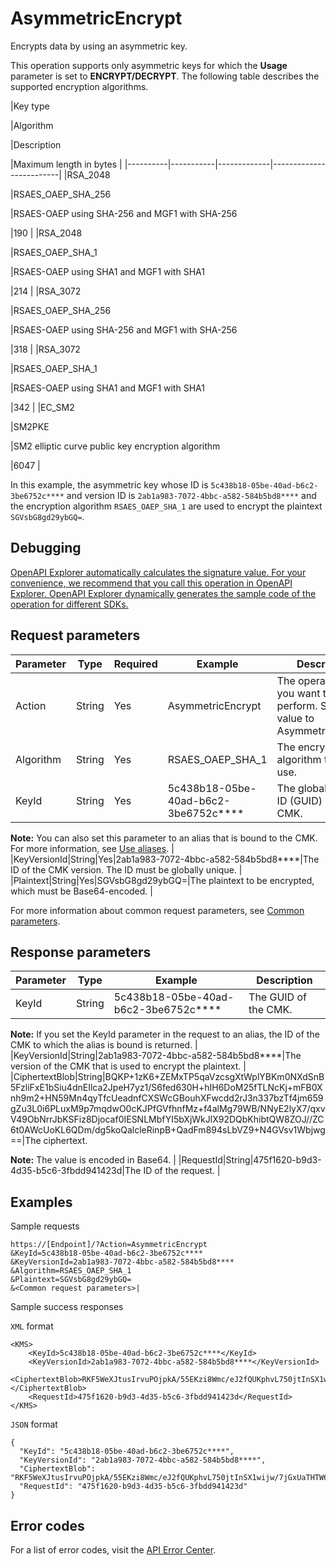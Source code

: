 # AsymmetricEncrypt

Encrypts data by using an asymmetric key.

This operation supports only asymmetric keys for which the **Usage** parameter is set to **ENCRYPT/DECRYPT**. The following table describes the supported encryption algorithms.

|Key type

|Algorithm

|Description

|Maximum length in bytes |
|----------|-----------|-------------|-------------------------|
|RSA\_2048

|RSAES\_OAEP\_SHA\_256

|RSAES-OAEP using SHA-256 and MGF1 with SHA-256

|190 |
|RSA\_2048

|RSAES\_OAEP\_SHA\_1

|RSAES-OAEP using SHA1 and MGF1 with SHA1

|214 |
|RSA\_3072

|RSAES\_OAEP\_SHA\_256

|RSAES-OAEP using SHA-256 and MGF1 with SHA-256

|318 |
|RSA\_3072

|RSAES\_OAEP\_SHA\_1

|RSAES-OAEP using SHA1 and MGF1 with SHA1

|342 |
|EC\_SM2

|SM2PKE

|SM2 elliptic curve public key encryption algorithm

|6047 |

In this example, the asymmetric key whose ID is `5c438b18-05be-40ad-b6c2-3be6752c****` and version ID is `2ab1a983-7072-4bbc-a582-584b5bd8****` and the encryption algorithm `RSAES_OAEP_SHA_1` are used to encrypt the plaintext `SGVsbG8gd29ybGQ=`.

## Debugging

[OpenAPI Explorer automatically calculates the signature value. For your convenience, we recommend that you call this operation in OpenAPI Explorer. OpenAPI Explorer dynamically generates the sample code of the operation for different SDKs.](https://api.aliyun.com/#product=Kms&api=AsymmetricEncrypt&type=RPC&version=2016-01-20)

## Request parameters

|Parameter|Type|Required|Example|Description|
|---------|----|--------|-------|-----------|
|Action|String|Yes|AsymmetricEncrypt|The operation that you want to perform. Set the value to AsymmetricEncrypt. |
|Algorithm|String|Yes|RSAES\_OAEP\_SHA\_1|The encryption algorithm that you use. |
|KeyId|String|Yes|5c438b18-05be-40ad-b6c2-3be6752c\*\*\*\*|The globally unique ID \(GUID\) of the CMK.

 **Note:** You can also set this parameter to an alias that is bound to the CMK. For more information, see [Use aliases](~~68522~~). |
|KeyVersionId|String|Yes|2ab1a983-7072-4bbc-a582-584b5bd8\*\*\*\*|The ID of the CMK version. The ID must be globally unique. |
|Plaintext|String|Yes|SGVsbG8gd29ybGQ=|The plaintext to be encrypted, which must be Base64-encoded. |

For more information about common request parameters, see [Common parameters](~~69007~~).

## Response parameters

|Parameter|Type|Example|Description|
|---------|----|-------|-----------|
|KeyId|String|5c438b18-05be-40ad-b6c2-3be6752c\*\*\*\*|The GUID of the CMK.

 **Note:** If you set the KeyId parameter in the request to an alias, the ID of the CMK to which the alias is bound is returned. |
|KeyVersionId|String|2ab1a983-7072-4bbc-a582-584b5bd8\*\*\*\*|The version of the CMK that is used to encrypt the plaintext. |
|CiphertextBlob|String|BQKP+1zK6+ZEMxTP5qaVzcsgXtWplYBKm0NXdSnB5FzliFxE1bSiu4dnEIlca2JpeH7yz1/S6fed630H+hIH6DoM25fTLNcKj+mFB0Xnh9m2+HN59Mn4qyTfcUeadnfCXSWcGBouhXFwcdd2rJ3n337bzTf4jm659gZu3L0i6PLuxM9p7mqdwO0cKJPfGVfhnfMz+f4alMg79WB/NNyE2lyX7/qxvV49ObNrrJbKSFiz8Djocaf0IESNLMbfYI5bXjWkJlX92DQbKhibtQW8ZOJ//ZC6t0AWcUoKL6QDm/dg5koQalcleRinpB+QadFm894sLbVZ9+N4GVsv1Wbjwg==|The ciphertext.

 **Note:** The value is encoded in Base64. |
|RequestId|String|475f1620-b9d3-4d35-b5c6-3fbdd941423d|The ID of the request. |

## Examples

Sample requests

```
https://[Endpoint]/?Action=AsymmetricEncrypt
&KeyId=5c438b18-05be-40ad-b6c2-3be6752c****
&KeyVersionId=2ab1a983-7072-4bbc-a582-584b5bd8****
&Algorithm=RSAES_OAEP_SHA_1
&Plaintext=SGVsbG8gd29ybGQ=
&<Common request parameters>|
```

Sample success responses

`XML` format

```
<KMS>
    <KeyId>5c438b18-05be-40ad-b6c2-3be6752c****</KeyId>
    <KeyVersionId>2ab1a983-7072-4bbc-a582-584b5bd8****</KeyVersionId>
    <CiphertextBlob>RKF5WeXJtusIrvuPOjpkA/55EKzi8Wmc/eJ2fQUKphvL750jtInSX1wijw/7jGxUaTHTW6tgIJl2ReN1aI1/wxqGxdzScwsMHxCBncnzQsZF+Fi4UFpI9pr4A1wc2u5Ngwyx9uA4K/kJ5bkS4NvmanxssAPZfSfbJSrAWlCP11tS0Cd54tQVGj4XK9tP9bJDKzKis1NClsOXZtNPX88kUqr3LkgFCsD07IwiePAfI2tn2fzeisje1Q7/d6VkF48c3ZE0DAmnLRujt3yRRGDaKUkI6SUDjuKD4yqBUX15/DKfJtya+JIPQGiO2IEPlhL7+NMT17U0tKtK5ZPNEwxfZw==</CiphertextBlob>
    <RequestId>475f1620-b9d3-4d35-b5c6-3fbdd941423d</RequestId>
</KMS>
```

`JSON` format

```
{
  "KeyId": "5c438b18-05be-40ad-b6c2-3be6752c****",
  "KeyVersionId": "2ab1a983-7072-4bbc-a582-584b5bd8****",
  "CiphertextBlob": "RKF5WeXJtusIrvuPOjpkA/55EKzi8Wmc/eJ2fQUKphvL750jtInSX1wijw/7jGxUaTHTW6tgIJl2ReN1aI1/wxqGxdzScwsMHxCBncnzQsZF+Fi4UFpI9pr4A1wc2u5Ngwyx9uA4K/kJ5bkS4NvmanxssAPZfSfbJSrAWlCP11tS0Cd54tQVGj4XK9tP9bJDKzKis1NClsOXZtNPX88kUqr3LkgFCsD07IwiePAfI2tn2fzeisje1Q7/d6VkF48c3ZE0DAmnLRujt3yRRGDaKUkI6SUDjuKD4yqBUX15/DKfJtya+JIPQGiO2IEPlhL7+NMT17U0tKtK5ZPNEwxfZw==",
  "RequestId": "475f1620-b9d3-4d35-b5c6-3fbdd941423d"
}
```

## Error codes

For a list of error codes, visit the [API Error Center](https://error-center.alibabacloud.com/status/product/Kms).

